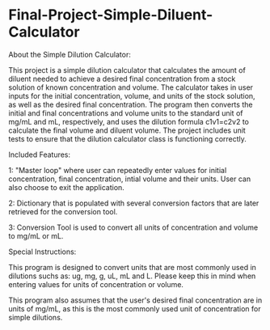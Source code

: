 # Final-Project-Simple-Diluent-Calculator
About the Simple Dilution Calculator:

This project is a simple dilution calculator that calculates the amount of diluent needed to achieve a desired final concentration from a stock solution of known concentration and volume. The calculator takes in user inputs for the initial concentration, volume, and units of the stock solution, as well as the desired final concentration. The program then converts the initial and final concentrations and volume units to the standard unit of mg/mL and mL, respectively, and uses the dilution formula c1v1=c2v2 to calculate the final volume and diluent volume. The project includes unit tests to ensure that the dilution calculator class is functioning correctly.

Included Features:

1: "Master loop" where user can repeatedly enter values for initial concentration, final concentration, intial volume and their units. User can also choose to exit the application.

2: Dictionary that is populated with several conversion factors that are later retrieved for the conversion tool.

3: Conversion Tool is used to convert all units of concentration and volume to mg/mL or mL.

Special Instructions:

This program is designed to convert units that are most commonly used in dilutions suchs as: ug, mg, g, uL, mL and L. Please keep this in mind when entering values for units of concentration or volume.

This program also assumes that the user's desired final concentration are in units of mg/mL, as this is the most commonly used unit of concentration for simple dilutions.
